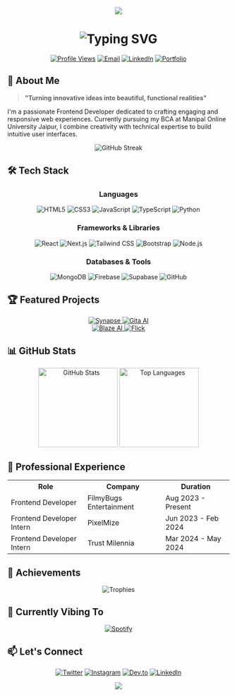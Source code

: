 <div align="center">
  <img src="https://capsule-render.vercel.app/api?type=waving&color=0:5433FF,50:20BDFF,100:A5FECB&height=250&section=header&text=Sachin%20Parihar&fontSize=70&fontAlignY=40&animation=twinkling&fontColor=FFFFFF" />
</div>

<h1 align="center">
  <img src="https://readme-typing-svg.herokuapp.com?font=Fira+Code&size=32&duration=3000&pause=1000&color=20BDFF&center=true&vCenter=true&width=600&lines=Frontend+Developer;React+Enthusiast;UI%2FUX+Aficionado;Creative+Problem+Solver" alt="Typing SVG" />
</h1>

<div align="center">
  
  [![Profile Views](https://komarev.com/ghpvc/?username=sachinparihar&style=for-the-badge&color=20BDFF)](https://github.com/sachinparihar)
  [![Email](https://img.shields.io/badge/Email-pariharsachin5002@gmail.com-D14836?style=for-the-badge&logo=gmail&logoColor=white)](mailto:pariharsachin5002@gmail.com)
  [![LinkedIn](https://img.shields.io/badge/LinkedIn-Connect-0077B5?style=for-the-badge&logo=linkedin&logoColor=white)](https://linkedin.com/in/yourusername)
  [![Portfolio](https://img.shields.io/badge/Portfolio-Visit-1F6FEB?style=for-the-badge&logo=github&logoColor=white)](https://yourportfolio.com)
  
</div>

## 💫 About Me

> **"Turning innovative ideas into beautiful, functional realities"**

I'm a passionate Frontend Developer dedicated to crafting engaging and responsive web experiences. Currently pursuing my BCA at Manipal Online University Jaipur, I combine creativity with technical expertise to build intuitive user interfaces.

<div align="center">
  <img src="https://github-readme-streak-stats.herokuapp.com/?user=sachinparihar&theme=tokyonight&hide_border=true&background=0D1117&stroke=0D1117&ring=5433FF&fire=20BDFF&currStreakLabel=A5FECB" alt="GitHub Streak" />
</div>

## 🛠️ Tech Stack

<div align="center">
  
  ### Languages
  
  ![HTML5](https://img.shields.io/badge/HTML5-E34F26?style=for-the-badge&logo=html5&logoColor=white)
  ![CSS3](https://img.shields.io/badge/CSS3-1572B6?style=for-the-badge&logo=css3&logoColor=white)
  ![JavaScript](https://img.shields.io/badge/JavaScript-F7DF1E?style=for-the-badge&logo=javascript&logoColor=black)
  ![TypeScript](https://img.shields.io/badge/TypeScript-007ACC?style=for-the-badge&logo=typescript&logoColor=white)
  ![Python](https://img.shields.io/badge/Python-3776AB?style=for-the-badge&logo=python&logoColor=white)

  ### Frameworks & Libraries
  
  ![React](https://img.shields.io/badge/React-20232A?style=for-the-badge&logo=react&logoColor=61DAFB)
  ![Next.js](https://img.shields.io/badge/Next.js-000000?style=for-the-badge&logo=next.js&logoColor=white)
  ![Tailwind CSS](https://img.shields.io/badge/Tailwind_CSS-38B2AC?style=for-the-badge&logo=tailwind-css&logoColor=white)
  ![Bootstrap](https://img.shields.io/badge/Bootstrap-7952B3?style=for-the-badge&logo=bootstrap&logoColor=white)
  ![Node.js](https://img.shields.io/badge/Node.js-339933?style=for-the-badge&logo=node.js&logoColor=white)

  ### Databases & Tools
  
  ![MongoDB](https://img.shields.io/badge/MongoDB-47A248?style=for-the-badge&logo=mongodb&logoColor=white)
  ![Firebase](https://img.shields.io/badge/Firebase-FFCA28?style=for-the-badge&logo=firebase&logoColor=black)
  ![Supabase](https://img.shields.io/badge/Supabase-3ECF8E?style=for-the-badge&logo=supabase&logoColor=white)
  ![GitHub](https://img.shields.io/badge/GitHub-181717?style=for-the-badge&logo=github&logoColor=white)
  
</div>

## 🏆 Featured Projects

<div align="center">
  <a href="https://github.com/Sheenu-exe/Synapse3">
    <img src="https://github-readme-stats.vercel.app/api/pin/?username=Sheenu-exe&repo=Synapse3&theme=react&bg_color=0D1117&title_color=58a6ff&hide_border=true&icon_color=F8D866&show_icons=true" alt="Synapse">
  </a>
  <a href="https://github.com/Sheenu-exe/GitaAI">
    <img src="https://github-readme-stats.vercel.app/api/pin/?username=Sheenu-exe&repo=GitaAI&theme=react&bg_color=0D1117&title_color=58a6ff&hide_border=true&icon_color=F8D866&show_icons=true" alt="Gita AI">
  </a>
</div>

<div align="center">
  <a href="https://github.com/Sheenu-exe/Blaze">
    <img src="https://github-readme-stats.vercel.app/api/pin/?username=Sheenu-exe&repo=Blaze&theme=react&bg_color=0D1117&title_color=58a6ff&hide_border=true&icon_color=F8D866&show_icons=true" alt="Blaze AI">
  </a>
  <a href="https://github.com/Sheenu-exe/flick">
    <img src="https://github-readme-stats.vercel.app/api/pin/?username=Sheenu-exe&repo=flick&theme=react&bg_color=0D1117&title_color=58a6ff&hide_border=true&icon_color=F8D866&show_icons=true" alt="Flick">
  </a>
</div>

## 📊 GitHub Stats

<div align="center">
  <img height="180em" src="https://github-readme-stats.vercel.app/api?username=sachinparihar&show_icons=true&theme=github_dark&hide_border=true&bg_color=0D1117&title_color=58a6ff&icon_color=5433FF" alt="GitHub Stats"/>
  <img height="180em" src="https://github-readme-stats.vercel.app/api/top-langs/?username=sachinparihar&layout=compact&theme=github_dark&hide_border=true&bg_color=0D1117&title_color=58a6ff" alt="Top Languages"/>
</div>

## 💼 Professional Experience

<div align="center">
  <table>
    <tr>
      <th>Role</th>
      <th>Company</th>
      <th>Duration</th>
    </tr>
    <tr>
      <td>Frontend Developer</td>
      <td>FilmyBugs Entertainment</td>
      <td>Aug 2023 - Present</td>
    </tr>
    <tr>
      <td>Frontend Developer Intern</td>
      <td>PixelMize</td>
      <td>Jun 2023 - Feb 2024</td>
    </tr>
    <tr>
      <td>Frontend Developer Intern</td>
      <td>Trust Milennia</td>
      <td>Mar 2024 - May 2024</td>
    </tr>
  </table>
</div>

## 🏅 Achievements

<div align="center">
  <img src="https://github-profile-trophy.vercel.app/?username=sachinparihar&theme=nord&no-frame=true&row=1&column=6" alt="Trophies" />
</div>

## 🎵 Currently Vibing To

<div align="center">
  
  [![Spotify](https://spotify-github-profile.kittinanx.com/api/view?uid=yipphoioavdgt6njvw71ojp01&cover_image=true&theme=natemoo-re&show_offline=false&background_color=121212&interchange=true&bar_color=53b14f&bar_color_cover=true)](https://github.com/kittinan/spotify-github-profile)
  
</div>

## 📫 Let's Connect

<div align="center">
  
  [![Twitter](https://img.shields.io/badge/Twitter-1DA1F2?style=for-the-badge&logo=twitter&logoColor=white)](https://twitter.com/yourusername)
  [![Instagram](https://img.shields.io/badge/Instagram-E4405F?style=for-the-badge&logo=instagram&logoColor=white)](https://instagram.com/yourusername)
  [![Dev.to](https://img.shields.io/badge/dev.to-0A0A0A?style=for-the-badge&logo=devdotto&logoColor=white)](https://dev.to/yourusername)
  [![LinkedIn](https://img.shields.io/badge/LinkedIn-0077B5?style=for-the-badge&logo=linkedin&logoColor=white)](https://linkedin.com/in/yourusername)
  
</div>

<div align="center">
  <img src="https://capsule-render.vercel.app/api?type=waving&color=0:5433FF,50:20BDFF,100:A5FECB&height=120&section=footer" />
</div>
